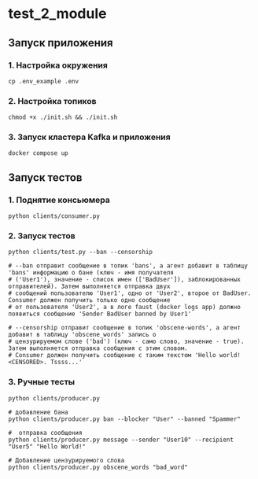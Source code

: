 # test_2_module

## Запуск приложения

### 1. Настройка окружения
```shell
cp .env_example .env
```

### 2. Настройка топиков
```shell
chmod +x ./init.sh && ./init.sh
```

### 3. Запуск кластера Kafka и приложения
```shell
docker compose up
```

## Запуск тестов
### 1. Поднятие консьюмера
```shell
python clients/consumer.py
```

### 2. Запуск тестов
```shell
python clients/test.py --ban --censorship

# --ban отправит сообщение в топик 'bans', а агент добавит в таблицу 'bans' информацию о бане (ключ - имя получателя
# ('User1'), значение - список имен (['BadUser']), заблокированных отправителей). Затем выполняется отправка двух
# сообщений пользователю 'User1', одно от 'User2', второе от BadUser. Consumer должен получить только одно сообщение
# от пользователя 'User2', а в логе faust (docker logs app) должно появиться сообщение 'Sender BadUser banned by User1'

# --censorship отправит сообщение в топик 'obscene-words', а агент добавит в таблицу 'obscene_words' запись о
# цензурируемом слове ('bad') (ключ - само слово, значение - true). Затем выполняется отправка сообщения с этим словом.
# Consumer должен получить сообщение с таким текстом 'Hello world! <CENSORED>. Tssss...'
```

### 3. Ручные тесты
```shell
python clients/producer.py

# добавление бана
python clients/producer.py ban --blocker "User" --banned "Spammer"

#  отправка сообщения
python clients/producer.py message --sender "User10" --recipient "User5" "Hello World!"

# Добавление цензурируемого слова
python clients/producer.py obscene_words "bad_word"
```
